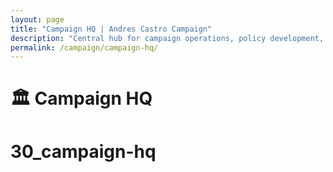 ```yaml
---
layout: page
title: "Campaign HQ | Andres Castro Campaign"
description: "Central hub for campaign operations, policy development, design assets, field updates, and technical infrastructure for our open-source movement."
permalink: /campaign/campaign-hq/
---
```


# 🏛️ Campaign HQ

# 30_campaign-hq
